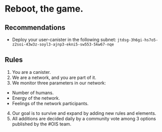 # Reboot, the game.

## Recommendations

- Deploy your user-canister in the following subnet: `jtdsg-3h6gi-hs7o5-z2soi-43w3z-soyl3-ajnp3-ekni5-sw553-5kw67-nqe`

## Rules
1. You are a canister.
2. We are a network, and you are part of it.
3. We monitor three parameters in our network:
  - Number of humans.
  - Energy of the network.
  - Feelings of the network participants.
4. Our goal is to survive and expand by adding new rules and elements. 
5. All additions are decided daily by a community vote among 3 options published by the #OIS team.